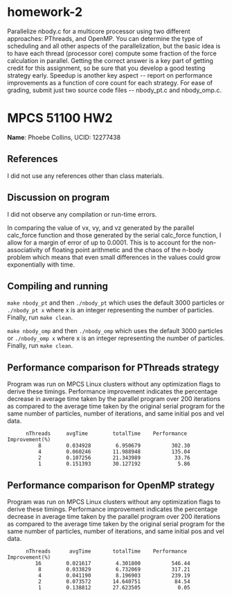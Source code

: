 # homework-2
Parallelize nbody.c for a multicore processor using two different
approaches: PThreads, and OpenMP. You can determine the type of
scheduling and all other aspects of the parallelization, but the basic
idea is to have each thread (processor core) compute some fraction of
the force calculation in parallel. Getting the correct answer is a key
part of getting credit for this assignment, so be sure that you
develop a good testing strategy early. Speedup is another key aspect
-- report on performance improvements as a function of core count for
each strategy. For ease of grading, submit just two source code files
-- nbody_pt.c and nbody_omp.c.

# MPCS 51100 HW2
**Name**: Phoebe Collins, UCID: 12277438

## References
I did not use any references other than class materials.

## Discussion on program
I did not observe any compilation or run-time errors. 

In comparing the value of vx, vy, and vz generated by the parallel calc_force function and those generated by the serial calc_force function, I allow for a margin of error of up to 0.0001. This is to account for the non-associativity of floating point arithmetic and the chaos of the n-body problem which means that even small differences in the values could grow exponentially with time. 

## Compiling and running
`make nbody_pt` and then `./nbody_pt` which uses the default 3000 particles or `./nbody_pt x` where x is an integer representing the number of particles. Finally, run `make clean`.

`make nbody_omp` and then `./nbody_omp` which uses the default 3000 particles or `./nbody_omp x` where x is an integer representing the number of particles. Finally, run `make clean`.

## Performance comparison for PThreads strategy
Program was run on MPCS Linux clusters without any optimization flags to derive these timings. Performance improvement indicates the percentage decrease in average time taken by the parallel program over 200 iterations as compared to the average time taken by the original serial program for the same number of particles, number of iterations, and same initial pos and vel data.

          nThreads     avgTime        totalTime    Performance Improvement(%)
              8        0.034928        6.950679          302.30 
              4        0.060246       11.988948          135.04 
              2        0.107256       21.343989           33.76 
              1        0.151393       30.127192            5.86 
              
## Performance comparison for OpenMP strategy
Program was run on MPCS Linux clusters without any optimization flags to derive these timings. Performance improvement indicates the percentage decrease in average time taken by the parallel program over 200 iterations as compared to the average time taken by the original serial program for the same number of particles, number of iterations, and same initial pos and vel data.

          nThreads      avgTime       totalTime    Performance Improvement(%)
             16        0.021617        4.301800          546.44 
              8        0.033829        6.732069          317.21 
              4        0.041190        8.196903          239.19 
              2        0.073572       14.640751           84.54 
              1        0.138812       27.623505            0.05 
